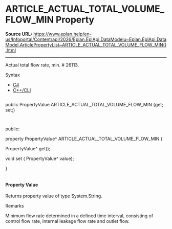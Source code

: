 # ARTICLE_ACTUAL_TOTAL_VOLUME_FLOW_MIN Property

**Source URL:** https://www.eplan.help/en-us/Infoportal/Content/api/2026/Eplan.EplApi.DataModelu~Eplan.EplApi.DataModel.ArticlePropertyList~ARTICLE_ACTUAL_TOTAL_VOLUME_FLOW_MIN().html

---

Actual total flow rate, min. # 26113.

Syntax

- [C#](#i-syntax-CS)
- [C++/CLI](#i-syntax-CPP2005)

```
```
public PropertyValue ARTICLE_ACTUAL_TOTAL_VOLUME_FLOW_MIN {get; set;}
```
```

```
```
public:

property PropertyValue^ ARTICLE_ACTUAL_TOTAL_VOLUME_FLOW_MIN {

   PropertyValue^ get();

   void set (    PropertyValue^ value);

}
```
```

#### Property Value

Returns property value of type System.String.

Remarks

Minimum flow rate determined in a defined time interval, consisting of control flow rate, internal leakage flow rate and outlet flow.
